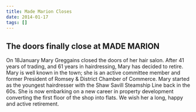 ```yaml
---
title: Made Marion Closes
date: 2014-01-17
tags: []
---
```

## The doors finally close at MADE MARION

On 18<sup><span style="font-size: x-small;" size="2"></span></sup>January Mary Greggains closed the doors of her hair salon. After 41 years of trading, and 61 years in hairdressing, Mary has decided to retire. Mary is well known in the town; she is an active committee member and former President of Romsey & District Chamber of Commerce. Mary started as the youngest hairdresser with the Shaw Savill Steamship Line back in the 60s. She is now embarking on a new career in property development converting the first floor of the shop into flats. We wish her a long, happy and active retirement.

